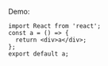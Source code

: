 Demo:

```tsx
import React from 'react';
const a = () => {
  return <div>a</div>;
};
export default a;
```
